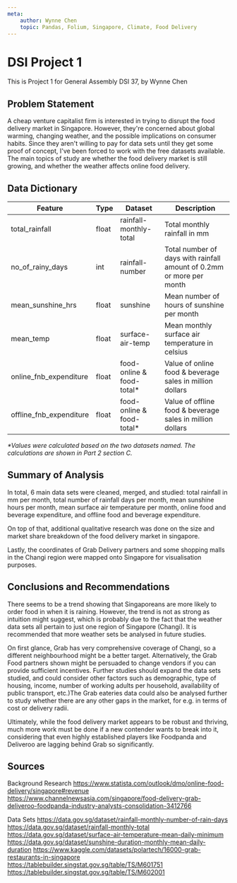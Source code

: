 ```yaml
---
meta:
    author: Wynne Chen
    topic: Pandas, Folium, Singapore, Climate, Food Delivery
---
```


# DSI Project 1

This is Project 1 for General Assembly DSI 37, by Wynne Chen

## Problem Statement

A cheap venture capitalist firm is interested in trying to disrupt the food delivery market in Singapore. However, they're concerned about global warming, changing weather, and the possible implications on consumer habits. Since they aren't willing to pay for data sets until they get some proof of concept, I've been forced to work with the free datasets available. The main topics of study are whether the food delivery market is still growing, and whether the weather affects online food delivery.

## Data Dictionary

|Feature|Type|Dataset|Description|
|---|---|---|---|
|total_rainfall|float|rainfall-monthly-total|Total monthly rainfall in mm| 
|no_of_rainy_days|int|rainfall-number|Total number of days with rainfall amount of 0.2mm or more per month| 
|mean_sunshine_hrs|float|sunshine|Mean number of hours of sunshine per month| 
|mean_temp|float|surface-air-temp|Mean monthly surface air temperature in celsius| 
|online_fnb_expenditure|float|food-online & food-total*|Value of online food & beverage sales in million dollars| 
|offline_fnb_expenditure|float|food-online & food-total*|Value of offline food & beverage sales in million dollars| 

*\*Values were calculated based on the two datasets named. The calculations are shown in Part 2 section C.*

## Summary of Analysis

In total, 6 main data sets were cleaned, merged, and studied: total rainfall in mm per month, total number of rainfall days per month, mean sunshine hours per month, mean surface air temperature per month, online food and beverage expenditure, and offline food and beverage expenditure. 

On top of that, additional qualitative research was done on the size and market share breakdown of the food delivery market in singapore.

Lastly, the coordinates of Grab Delivery partners and some shopping malls in the Changi region were mapped onto Singapore for visualisation purposes.

## Conclusions and Recommendations

There seems to be a trend showing that Singaporeans are more likely to order food in when it is raining. However, the trend is not as strong as intuition might suggest, which is probably due to the fact that the weather data sets all pertain to just one region of Singapore (Changi). It is recommended that more weather sets be analysed in future studies.

On first glance, Grab has very comprehensive coverage of Changi, so a different neighbourhood might be a better target. Alternatively, the Grab Food partners shown might be persuaded to change vendors if you can provide sufficient incentives. 
Further studies should expand the data sets studied, and could consider other factors such as demographic, type of housing, income, number of working adults per household, availability of public transport, etc.)The Grab eateries data could also be analysed further to study whether there are any other gaps in the market, for e.g. in terms of cost or delivery radii. 

Ultimately, while the food delivery market appears to be robust and thriving, much more work must be done if a new contender wants to break into it, considering that even highly established players like Foodpanda and Deliveroo are lagging behind Grab so significantly.

## Sources

Background Research
https://www.statista.com/outlook/dmo/online-food-delivery/singapore#revenue
https://www.channelnewsasia.com/singapore/food-delivery-grab-deliveroo-foodpanda-industry-analysts-consolidation-3412766

Data Sets
https://data.gov.sg/dataset/rainfall-monthly-number-of-rain-days
https://data.gov.sg/dataset/rainfall-monthly-total
https://data.gov.sg/dataset/surface-air-temperature-mean-daily-minimum
https://data.gov.sg/dataset/sunshine-duration-monthly-mean-daily-duration
https://www.kaggle.com/datasets/polartech/16000-grab-restaurants-in-singapore
https://tablebuilder.singstat.gov.sg/table/TS/M601751
https://tablebuilder.singstat.gov.sg/table/TS/M602001
